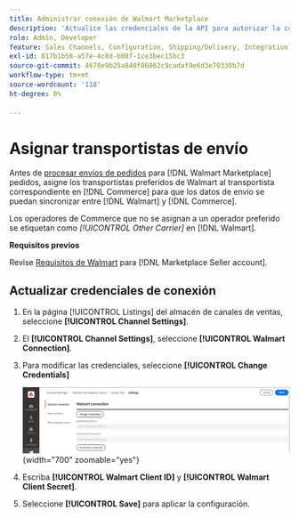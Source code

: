 ```yaml
---
title: Administrar conexión de Walmart Marketplace
description: 'Actualice las credenciales de la API para autorizar la conexión entre un [DNL! Commerce] almacena la vista y los  [!DNL Walmart Marketplace]. The connection is required to connect [!DNL Commerce] listados de productos y sincroniza los datos de inventario, precio, pedido y envío entre [!DNL Commerce] y Walmart.'
role: Admin, Developer
feature: Sales Channels, Configuration, Shipping/Delivery, Integration
exl-id: 817b1b58-a57e-4c8d-b08f-1ce3bec15bc3
source-git-commit: 4670e9b25a840f86862c9cadaf9e6d3e70330b7d
workflow-type: tm+mt
source-wordcount: '118'
ht-degree: 0%

---
```


# Asignar transportistas de envío

Antes de [procesar envíos de pedidos](process-orders.md#ship-an-order) para [!DNL Walmart Marketplace] pedidos, asigne los transportistas preferidos de Walmart al transportista correspondiente en [!DNL Commerce] para que los datos de envío se puedan sincronizar entre [!DNL Walmart] y [!DNL Commerce].

Los operadores de Commerce que no se asignan a un operador preferido se etiquetan como *[!UICONTROL Other Carrier]* en [!DNL Walmart].

**Requisitos previos**

Revise [Requisitos de Walmart](walmart-requirements.md) para [!DNL Marketplace Seller account].

## Actualizar credenciales de conexión

1. En la página [!UICONTROL Listings] del almacén de canales de ventas, seleccione **[!UICONTROL Channel Settings]**.

1. El **[!UICONTROL Channel Settings]**, seleccione **[!UICONTROL Walmart Connection]**.

1. Para modificar las credenciales, seleccione **[!UICONTROL Change Credentials]**

   ![Actualizar credenciales de la API de Walmart para autorizar la conexión](assets/update-connection-credentials.png){width="700" zoomable="yes"}

1. Escriba **[!UICONTROL Walmart Client ID]** y **[!UICONTROL Walmart Client Secret]**.

1. Seleccione **[!UICONTROL Save]** para aplicar la configuración.
